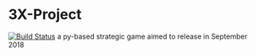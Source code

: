 # 3X-Project
[![Build Status](https://www.travis-ci.org/LLNT/3X-Project.svg?branch=master)](https://www.travis-ci.org/LLNT/3X-Project)
a py-based strategic game aimed to release in September 2018
